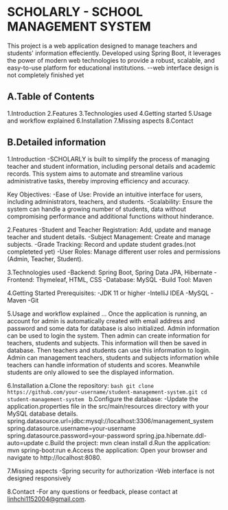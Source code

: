 # SCHOLARLY - SCHOOL MANAGEMENT SYSTEM



This project is a web application designed to manage teachers and students' information effeciently. Developed using Spring Boot, it leverages the power of modern web technologies to provide a robust, scalable, and easy-to-use platform for educational institutions.
--web interface design is not completely finished yet

## A.Table of Contents
1.Introduction
2.Features
3.Technologies used
4.Getting started
5.Usage and workflow explained
6.Installation
7.Missing aspects
8.Contact


## B.Detailed information

1.Introduction
  -SCHOLARLY is built to simplify the process of managing teacher and student information, including personal details and academic records. This system aims to automate and streamline various administrative tasks, thereby improving efficiency and accuracy.

  Key Objectives:
  -Ease of Use: Provide an intuitive interface for users, including administrators, teachers, and students.
  -Scalability: Ensure the system can handle a growing number of students, data without compromising performance and additional functions without hinderance.

2.Features
  -Student and Teacher Registration: Add, update and manage teacher and student details.
  -Subject Management: Create and manage subjects.
  -Grade Tracking: Record and update student grades.(not completeted yet)
  -User Roles: Manage different user roles and permissions (Admin, Teacher, Student).

3.Technologies used
  -Backend: Spring Boot, Spring Data JPA, Hibernate
  -Frontend: Thymeleaf, HTML, CSS
  -Database: MySQL
  -Build Tool: Maven

4.Getting Started
Prerequisites:
  -JDK 11 or higher
  -IntelliJ IDEA
  -MySQL
  -Maven
  -Git

5.Usage and workflow explained
... Once the application is running, an account for admin is automatically created with email address and password and some data for database is also initialized. Admin information can be used to login the system. Then admin can create information for teachers, students and subjects. This information will then be saved in database. Then teachers and students can use this information to login.
Admin can management teachers, students and subjects information while teachers can handle information of students and scores. Meanwhile students are only allowed to see the displayed information.


6.Installation
  a.Clone the repository:
    ```bash
    git clone https://github.com/your-username/student-management-system.git
    cd student-management-system
    ```
  b.Configure the database:
    -Update the application.properties file in the src/main/resources directory with your MySQL database details.
      spring.datasource.url=jdbc:mysql://localhost:3306/management_system
      spring.datasource.username=your-username
      spring.datasource.password=your-password
      spring.jpa.hibernate.ddl-auto=update
  c.Build the project:
      mvn clean install
  d.Run the application:
    mvn spring-boot:run
  e.Access the application:
    Open your browser and navigate to http://localhost:8080.

7.Missing aspects
  -Spring security for authorization
  -Web interface is not designed responsively

8.Contact
-For any questions or feedback, please contact at linhchi1152004@gmail.com.
  






